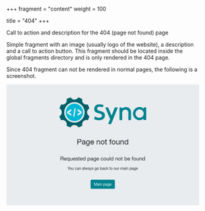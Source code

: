+++
fragment = "content"
weight = 100

title = "404"
+++

Call to action and description for the 404 (page not found) page



<!--more-->

Simple fragment with an image (usually logo of the website), a description and a
call to action button. This fragment should be located inside the global
fragments directory and is only rendered in the 404 page.

Since 404 fragment can not be rendered in normal pages, the following is a
screenshot.

![404.png](./404.png)
